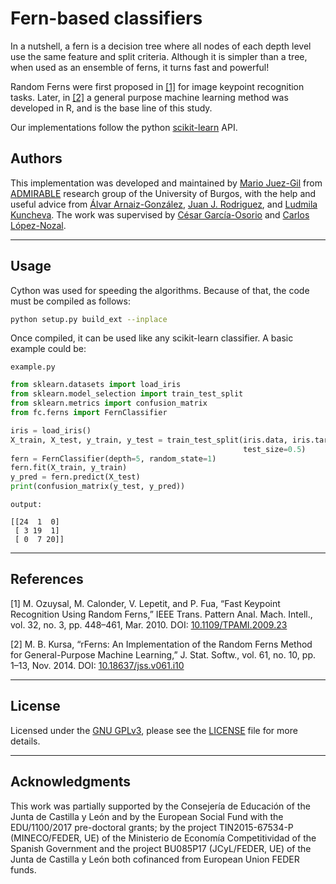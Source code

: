 # Fern-based classifiers

In a nutshell, a fern is a decision tree where all nodes of each depth level use the same feature and split criteria. Although it is simpler than a tree, when used as an ensemble of ferns, it turns fast and powerful!

Random Ferns were first proposed in [[1]](#ref_1) for image keypoint recognition tasks. Later, in [[2]](#ref_2) a general purpose machine learning method was developed in R, and is the base line of this study.

Our implementations follow the python [scikit-learn](https://scikit-learn.org/stable/) API.

## Authors

This implementation was developed and maintained by [Mario Juez-Gil](mailto:mariojg@ubu.es) from [ADMIRABLE](https://www.admirable-ubu.es) research group of the University of Burgos, with the help and useful advice from [Álvar Arnaiz-González](https://scholar.google.es/citations?user=_9C0tpMAAAAJ&hl=es), [Juan J. Rodriguez](https://scholar.google.es/citations?user=p4m8t6oAAAAJ&hl=es), and [Ludmila Kuncheva](https://lucykuncheva.co.uk/). The work was supervised by [César García-Osorio](https://scholar.google.es/citations?user=X08I-_4AAAAJ&hl=es) and [Carlos López-Nozal](https://scholar.google.es/citations?user=JAS4N-oAAAAJ&hl=es).

---

## Usage

Cython was used for speeding the algorithms. Because of that, the code must be compiled as follows:

```bash
python setup.py build_ext --inplace
```

Once compiled, it can be used like any scikit-learn classifier. A basic example could be:

`example.py`

```python
from sklearn.datasets import load_iris
from sklearn.model_selection import train_test_split
from sklearn.metrics import confusion_matrix
from fc.ferns import FernClassifier

iris = load_iris()
X_train, X_test, y_train, y_test = train_test_split(iris.data, iris.target,
                                                    test_size=0.5)
fern = FernClassifier(depth=5, random_state=1)
fern.fit(X_train, y_train)
y_pred = fern.predict(X_test)
print(confusion_matrix(y_test, y_pred))
```

`output:`

```
[[24  1  0]
 [ 3 19  1]
 [ 0  7 20]]
```

---

## References

<a name="ref_1"></a>[1] M. Ozuysal, M. Calonder, V. Lepetit, and P. Fua, “Fast Keypoint Recognition Using Random Ferns,” IEEE Trans. Pattern Anal. Mach. Intell., vol. 32, no. 3, pp. 448–461, Mar. 2010. DOI: [10.1109/TPAMI.2009.23](https://doi.org/10.1109/TPAMI.2009.23)

<a name="ref_2"></a>[2] M. B. Kursa, “rFerns: An Implementation of the Random Ferns Method for General-Purpose Machine Learning,” J. Stat. Softw., vol. 61, no. 10, pp. 1–13, Nov. 2014. DOI: [10.18637/jss.v061.i10](https://doi.org/10.18637/jss.v061.i10)

---

## License

Licensed under the [GNU GPLv3](https://opensource.org/licenses/GPL-3.0), please see the [LICENSE](LICENSE) file for more details.

---

## Acknowledgments

This work was partially supported by the Consejería de Educación of the 
Junta de Castilla y León and by the European Social Fund with the 
EDU/1100/2017 pre-doctoral grants; by the project TIN2015-67534-P 
(MINECO/FEDER, UE) of the Ministerio de Economía Competitividad of the 
Spanish Government and the project BU085P17 (JCyL/FEDER, UE) of the Junta de 
Castilla y León both cofinanced from European Union FEDER funds.